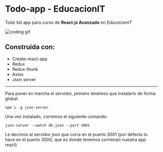 # Todo-app - EducacionIT

Todo list app para curso de **React.js Avanzado** en _EducacionIT_

![coding gif](https://media.giphy.com/media/MdA16VIoXKKxNE8Stk/giphy.gif)

## Construida con:

- Create-react-app
- Redux
- Redux-thunk
- Axios
- Json server

---

Para poner en marcha el servidor, primero tenemos que instalarlo de forma global:

`npm i -g json-server`

Una vez instalado, corremos el siguiente comando:

`json-server --watch db.json --port 3001`

Le decimos al servidor json que corra en el puerto 3001 (por defecto lo hace en el puerto 3000, que es donde tenemos corriendo nuestra app react)
